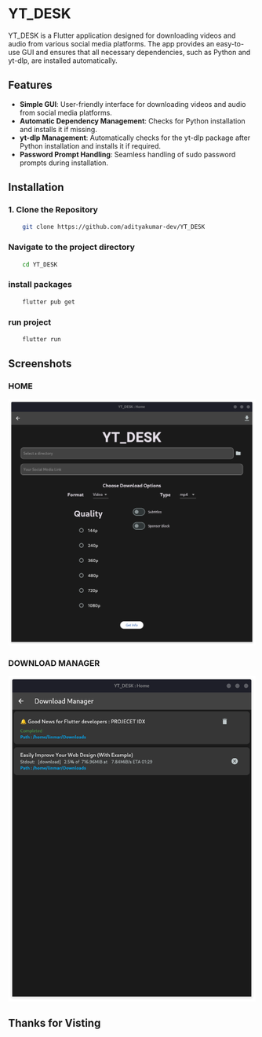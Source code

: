 # YT_DESK

YT_DESK is a Flutter application designed for downloading videos and audio from various social media platforms. The app provides an easy-to-use GUI and ensures that all necessary dependencies, such as Python and yt-dlp, are installed automatically.

## Features

- **Simple GUI**: User-friendly interface for downloading videos and audio from social media platforms.
- **Automatic Dependency Management**: Checks for Python installation and installs it if missing.
- **yt-dlp Management**: Automatically checks for the yt-dlp package after Python installation and installs it if required.
- **Password Prompt Handling**: Seamless handling of sudo password prompts during installation.

## Installation

### 1. Clone the Repository
```bash
    git clone https://github.com/adityakumar-dev/YT_DESK
```

### Navigate to the project directory
```bash
    cd YT_DESK
```
### install packages
```bash
    flutter pub get
```
### run project
```bash 
    flutter run
```

## Screenshots

### HOME

![Home](GIT_ASSET/Home.png)

### DOWNLOAD MANAGER 

![Home](GIT_ASSET/downloadManager.png)

## Thanks for Visting

